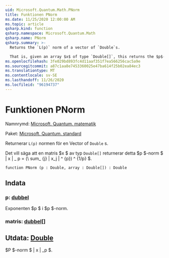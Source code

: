```yaml
---
uid: Microsoft.Quantum.Math.PNorm
title: Funktionen PNorm
ms.date: 11/25/2020 12:00:00 AM
ms.topic: article
qsharp.kind: function
qsharp.namespace: Microsoft.Quantum.Math
qsharp.name: PNorm
qsharp.summary: >-
  Returns the `L(p)` norm of a vector of `Double`s.

  That is, given an array $x$ of type `Double[]`, this returns the $p$-norm $\|x\|\_p= (\sum_{j}|x_j|^{p})^{1/p}$.
ms.openlocfilehash: 3fe029bd893fc4d11aaf351f7ea566256cac5a9e
ms.sourcegitcommit: a87c1aa8e7453360025e47ba614f25b02ea84ec3
ms.translationtype: MT
ms.contentlocale: sv-SE
ms.lasthandoff: 11/26/2020
ms.locfileid: "96194737"
---
```

# <a name="pnorm-function"></a>Funktionen PNorm

Namnrymd: [Microsoft. Quantum. matematik](xref:Microsoft.Quantum.Math)

Paket: [Microsoft. Quantum. standard](https://nuget.org/packages/Microsoft.Quantum.Standard)


Returnerar `L(p)` normen för en Vector of `Double` s.

Det vill säga att en matris $x $ av typ `Double[]` returnerar detta $p $-norm $ \| x \| \_ p = (\ sum_ {j} | x_j | ^ {p}) ^ {1/p} $.

```qsharp
function PNorm (p : Double, array : Double[]) : Double
```


## <a name="input"></a>Indata

### <a name="p--double"></a>p: [dubbel](xref:microsoft.quantum.lang-ref.double)

Exponenten $p $ i $p $-norm.


### <a name="array--double"></a>matris: [dubbel](xref:microsoft.quantum.lang-ref.double)[]





## <a name="output--double"></a>Utdata: [Double](xref:microsoft.quantum.lang-ref.double)

$P $-norm $ \| x \| _p $.